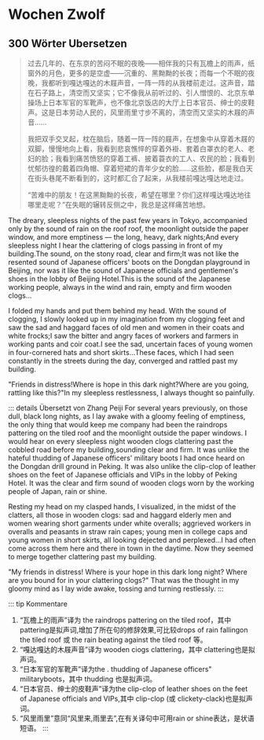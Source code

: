 # Wochen Zwolf

## 300 Wörter Ubersetzen

> 过去几年的、在东京的苦闷不眠的夜晚——相伴我的只有瓦檐上的雨声，纸窗外的月色，更多的是空虚——沉重的、黑黝黝的长夜；而每一个不眠的夜晚，我都听到嘎达嘎达的木屐声音，一阵一阵的从我楼前走过。这声音，踏在石子路上，清空而又坚实；它不像我从前听过的、引人憎恨的、北京东单操场上日本军官的军靴声，也不像北京饭店的大厅上日本官员、绅士的皮鞋声。这是日本劳动人民的，风里雨里寸步不离的，清空而又坚实的木屐的声音……
>
> 我把双手交叉起，枕在脑后，随着一阵一阵的屐声，在想象中从穿着木屐的双脚，慢慢地向上看，我看到悲哀憔悴的穿着外褂、套着白罩衣的老人、老妇的脸；我看到痛苦愤怒的穿着工裤、披着蓑衣的工人、农民的脸；我看到忧郁彷徨的戴着四角帽、穿着短裙的青年少女的脸……这些脸，都是我白天在街头巷尾不断看到的，这时都汇合了起来，从我楼前嘎达嘎达地走过。
> 
> “苦难中的朋友！在这黑黝黝的长夜，希望在哪里？你们这样嘎达嘎达地往哪里走呢？”在失眠的辗转反侧之中，我总是这样痛苦地想。

The dreary, sleepless nights of the past few years in Tokyo, accompanied only by the sound of rain on the roof roof, the moonlight outside the paper window, and more emptiness — the long, heavy, dark nights;And every sleepless night I hear the clattering of clogs passing in front of my building.The sound, on the stony road, clear and firm;It was not like the resented sound of Japanese officers' boots on the Dongdan playground in Beijing, nor was it like the sound of Japanese officials and gentlemen's shoes in the lobby of Beijing Hotel.This is the sound of the Japanese working people, always in the wind and rain, empty and firm wooden clogs...

I folded my hands and put them behind my head. With the sound of clogging, I slowly looked up in my imagination from my clogging feet and saw the sad and haggard faces of old men and women in their coats and white frocks;I saw the bitter and angry faces of workers and farmers in working pants and coir coat.I see the sad, uncertain faces of young women in four-cornered hats and short skirts...These faces, which I had seen constantly in the streets during the day, converged and rattled past my building.

"Friends in distress!Where is hope in this dark night?Where are you going, rattling like this?"In my sleepless restlessness, I always thought so painfully.

::: details Übersetzt von Zhang Peiji
For several years previously, on those dull, black long nights, as I lay awake with a gloomy feeling of emptiness, the only thing that would keep me company had been the raindrops pattering on the tiled roof and the moonlight outside the paper windows. I would hear on every sleepless night wooden clogs clattering past the cobbled road before my building,sounding clear and firm. It was unlike the hateful thudding of Japanese officers' military boots I had once heard on the Dongdan drill ground in Peking. It was also unlike the clip-clop of leather shoes on the feet of Japanese officials and VIPs in the lobby of Peking Hotel. It was the clear and firm sound of wooden clogs worn by the working people of Japan, rain or shine.

Resting my head on my clasped hands, I visualized, in the midst of the clatters, all those in wooden clogs: sad and haggard elderly men and women wearing short garments under white overalls; aggrieved workers in overalls and peasants in straw rain capes; young men in college caps and young women in short skirts, all looking dejected and perplexed...I had often come across them here and there in town in the daytime. Now they seemed to merge together clattering past my building.

"My friends in distress! Where is your hope in this dark long night? Where are you bound for in your clattering clogs?" That was the thought in my gloomy mind as I lay wide awake, tossing and turning restlessly.
:::

::: tip Kommentare
1. “瓦檐上的雨声”译为 the raindrops pattering on the tiled roof，其中pattering是拟声词,增加了所在句的修辞效果,可比较drops of rain fallingon the tiled roof 或 the rain beating against the tiled roof 等。
2. “嘎达嘎达的木屐声音”译为 wooden ciogs clattering，其中 clattering也是拟声词。
3. “日本军官的军靴声”译为the . thudding of Japanese officers" militaryboots，其中 thudding 也是拟声词。
4. “日本官员、绅士的皮鞋声”译为the clip-clop of leather shoes on the feet of Japanese officials and VIPs,其中 clip-clop (或 clickety-clack)也是拟声词。
5. “风里雨里”意同“风里来,雨里去”,在有关译句中可用rain or shine表达，是状语短语。
:::